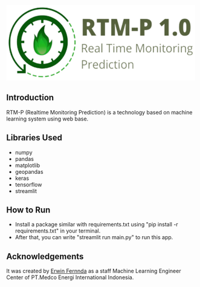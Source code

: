 <img height="200" src="images/logo_rtm-p.png" width="500" class="center"/>

## Introduction
RTM-P (Realtime Monitoring Prediction) is a technology based on machine learning system using web base.

## Libraries Used

* numpy
* pandas
* matplotlib
* geopandas
* keras
* tensorflow
* streamlit

## How to Run
* Install a package similar with requirements.txt using "pip install -r requirements.txt" in your terminal.
* After that, you can write "streamlit run main.py" to run this app.

## Acknowledgements
It was created by [Erwin Fernnda](https://github.com/erwin.ngitung) as a staff Machine Learning Engineer Center of PT.Medco Energi International Indonesia.
